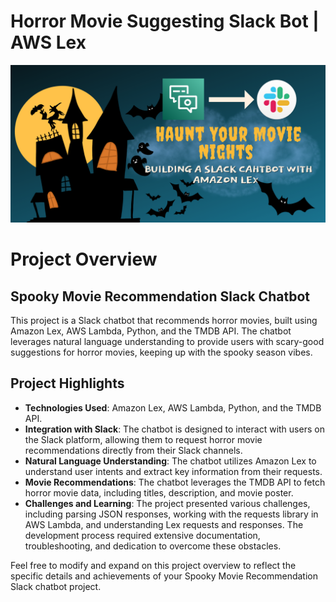 # Horror Movie Suggesting Slack Bot | AWS Lex
![banner](./Black%20Yellow%20Illustrated%20Spooky%20Halloween%20Party%20Banner.png)


# Project Overview

## Spooky Movie Recommendation Slack Chatbot

This project is a Slack chatbot that recommends horror movies, built using Amazon Lex, AWS Lambda, Python, and the TMDB API. The chatbot leverages natural language understanding to provide users with scary-good suggestions for horror movies, keeping up with the spooky season vibes.

## Project Highlights
- **Technologies Used**: Amazon Lex, AWS Lambda, Python, and the TMDB API.
- **Integration with Slack**: The chatbot is designed to interact with users on the Slack platform, allowing them to request horror movie recommendations directly from their Slack channels.
- **Natural Language Understanding**: The chatbot utilizes Amazon Lex to understand user intents and extract key information from their requests.
- **Movie Recommendations**: The chatbot leverages the TMDB API to fetch horror movie data, including titles, description, and movie poster.
- **Challenges and Learning**: The project presented various challenges, including parsing JSON responses, working with the requests library in AWS Lambda, and understanding Lex requests and responses. The development process required extensive documentation, troubleshooting, and dedication to overcome these obstacles.

Feel free to modify and expand on this project overview to reflect the specific details and achievements of your Spooky Movie Recommendation Slack chatbot project.